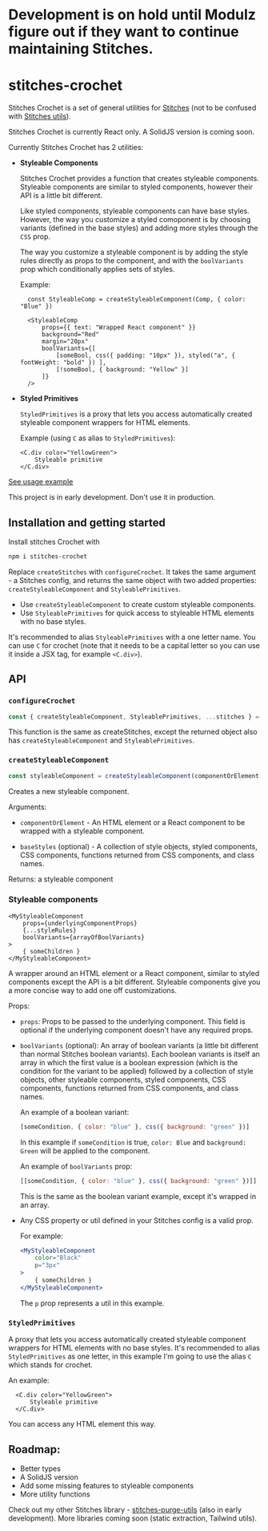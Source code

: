 # Development is on hold until Modulz figure out if they want to continue maintaining Stitches.

# stitches-crochet

Stitches Crochet is a set of general utilities for [Stitches](https://stitches.dev/) (not to be confused with [Stitches utils](https://stitches.dev/docs/utils)).

Stitches Crochet is currently React only. A SolidJS version is coming soon.

Currently Stitches Crochet has 2 utilities:

- **Styleable Components**

  Stitches Crochet provides a function that creates styleable components.
  Styleable components are similar to styled components, however their API is a little bit different.

  Like styled components, styleable components can have base styles. However, the way you customize a styled comoponent is by choosing variants (defined in the base styles) and adding more styles through the `CSS` prop.

  The way you customize a styleable component is by adding the style rules directly as props to the component, and with the `boolVariants` prop which conditionally applies sets of styles.

	Example:

  ```tsx
	const StyleableComp = createStyleableComponent(Comp, { color: "Blue" })

	<StyleableComp
		props={{ text: "Wrapped React component" }}
		background="Red"
		margin="20px"
		boolVariants={[
			[someBool, css({ padding: "10px" }), styled("a", { fontWeight: "bold" }) ],
			[!someBool, { background: "Yellow" }]
		]}
	/>
  ```

- **Styled Primitives**

  `StyledPrimitives` is a proxy that lets you access automatically created styleable component wrappers for HTML elements.

	Example (using `C` as alias to `StyledPrimitives`):

	```tsx
	<C.div color="YellowGreen">
		Styleable primitive
	</C.div>
	```

[See usage example](https://github.com/orenelbaum/stitches-crochet-example)

This project is in early development. Don't use it in production.

## Installation and getting started

Install stitches Crochet with

```bash
npm i stitches-crochet
```

Replace `createStitches` with `configureCrochet`. It takes the same argument - a Stitches config, and returns the same object with two added properties: `createStyleableComponent` and `StyleablePrimitives`.

- Use `createStyleableComponent` to create custom styleable components.
- Use `StyleablePrimitives` for quick access to styleable HTML elements with no base styles.

It's recommended to alias `StyleablePrimitives` with a one letter name. You can use `C` for crochet (note that it needs to be a capital letter so you can use it inside a JSX tag, for example `<C.div>`).

## API

### `configureCrochet`

```js
const { createStyleableComponent, StyleablePrimitives, ...stitches } = configureCrochet(stitchesConfig)
```

This function is the same as createStitches, except the returned object also has `createStyleableComponent` and `StyleablePrimitives`.

### `createStyleableComponent`

```js
const styleableComponent = createStyleableComponent(componentOrElement, ...baseStyles)
```

Creates a new styleable component.

Arguments:

- `componentOrElement` - An HTML element or a React component to be wrapped with a styleable component.

- `baseStyles` (optional) - A collection of style objects, styled components, CSS components, functions returned from CSS components, and class names.

Returns: a styleable component

### Styleable components

```tsx
<MyStyleableComponent
	props={underlyingComponentProps}
	{...styleRules}
	boolVariants={arrayOfBoolVariants}
>
	{ someChildren }
</MyStyleableComponent>
```

A wrapper around an HTML element or a React component, similar to styled components except the API is a bit different. Styleable components give you a more concise way to add one off customizations.

Props:

- `props`: Props to be passed to the underlying component. This field is optional if the underlying component doesn't have any required props.

- `boolVariants` (optional): An array of boolean variants (a little bit different than normal Stitches boolean variants). Each boolean variants is itself an array in which the first value is a boolean expression (which is the condition for the variant to be applied) followed by a collection of style objects, other styleable components, styled components, CSS components, functions returned from CSS components, and class names.

  An example of a boolean variant:

  ``` js
  [someCondition, { color: "blue" }, css({ background: "green" })]
  ```

  In this example if `someCondition` is true, `color: Blue` and `background: Green` will be applied to the component.

  An example of `boolVariants` prop:

  ``` js
  [[someCondition, { color: "blue" }, css({ background: "green" })]]
  ```

  This is the same as the boolean variant example, except it's wrapped in an array.

- Any CSS property or util defined in your Stitches config is a valid prop.
  
  For example:

  ```jsx
  <MyStyleableComponent
	  color="Black"
	  p="3px"
  >
	  { someChildren }
  </MyStyleableComponent>
  ```

  The `p` prop represents a util in this example.


### `StyledPrimitives`

  A proxy that lets you access automatically created styleable component wrappers for HTML elements with no base styles.
  It's recommended to alias `StyledPrimitives` as one letter, in this example I'm going to use the alias `C` which stands for crochet.

  An example:

  ```tsx
	<C.div color="YellowGreen">
		Styleable primitive
	</C.div>
  ```
	
  You can access any HTML element this way.

## Roadmap:

- Better types
- A SolidJS version
- Add some missing features to styleable components
- More utility functions


Check out my other Stitches library - [stitches-purge-utils](https://github.com/orenelbaum/stitches-purge-utils) (also in early development).
More libraries coming soon (static extraction, Tailwind utils).
